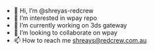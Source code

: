 - 👋 Hi, I’m @shreyas-redcrew
- 👀 I’m interested in wpay repo
- 🌱 I’m currently working on 3ds gateway
- 💞️ I’m looking to collaborate on wpay
- 📫 How to reach me shreays@redcrew.com.au

